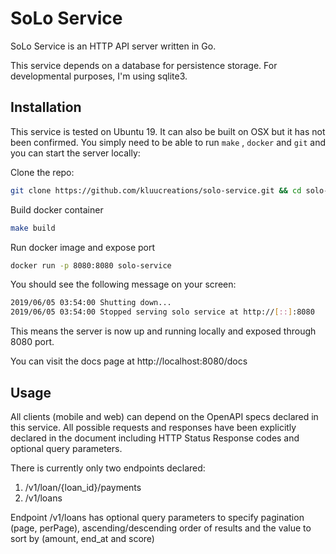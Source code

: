 # SoLo Service

SoLo Service is an HTTP API server written in Go.

This service depends on a database for persistence storage. For developmental purposes, I'm using sqlite3.


## Installation

This service is tested on Ubuntu 19. It can also be built on OSX but it has not been confirmed.
You simply need to be able to run ```make``` , ```docker``` and ```git``` and you can start the server locally:


Clone the repo:
```bash
git clone https://github.com/kluucreations/solo-service.git && cd solo-service
```
Build docker container
```bash
make build
```
Run docker image and expose port
```bash
docker run -p 8080:8080 solo-service
```
You should see the following message on your screen:
```bash
2019/06/05 03:54:00 Shutting down... 
2019/06/05 03:54:00 Stopped serving solo service at http://[::]:8080
```
This means the server is now up and running locally and exposed through 8080 port.

You can visit the docs page at http://localhost:8080/docs
## Usage

All clients (mobile and web) can depend on the OpenAPI specs declared in this service. All possible requests and responses have been explicitly declared in the document including HTTP Status Response codes and optional query parameters.

There is currently only two endpoints declared: 
1) /v1/loan/{loan_id}/payments
2) /v1/loans

Endpoint /v1/loans has optional query parameters to specify pagination (page, perPage), ascending/descending order of results and the value to sort by (amount, end_at and score)

